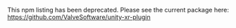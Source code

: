 This npm listing has been deprecated. Please see the current package here: https://github.com/ValveSoftware/unity-xr-plugin